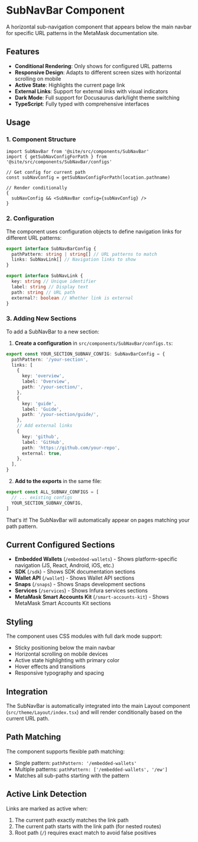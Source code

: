 # SubNavBar Component

A horizontal sub-navigation component that appears below the main navbar for specific URL patterns in the MetaMask documentation site.

## Features

- **Conditional Rendering**: Only shows for configured URL patterns
- **Responsive Design**: Adapts to different screen sizes with horizontal scrolling on mobile
- **Active State**: Highlights the current page link
- **External Links**: Support for external links with visual indicators
- **Dark Mode**: Full support for Docusaurus dark/light theme switching
- **TypeScript**: Fully typed with comprehensive interfaces

## Usage

### 1. Component Structure

```tsx
import SubNavBar from '@site/src/components/SubNavBar'
import { getSubNavConfigForPath } from '@site/src/components/SubNavBar/configs'

// Get config for current path
const subNavConfig = getSubNavConfigForPath(location.pathname)

// Render conditionally
{
  subNavConfig && <SubNavBar config={subNavConfig} />
}
```

### 2. Configuration

The component uses configuration objects to define navigation links for different URL patterns:

```typescript
export interface SubNavBarConfig {
  pathPattern: string | string[] // URL patterns to match
  links: SubNavLink[] // Navigation links to show
}

export interface SubNavLink {
  key: string // Unique identifier
  label: string // Display text
  path: string // URL path
  external?: boolean // Whether link is external
}
```

### 3. Adding New Sections

To add a SubNavBar to a new section:

1. **Create a configuration** in `src/components/SubNavBar/configs.ts`:

```typescript
export const YOUR_SECTION_SUBNAV_CONFIG: SubNavBarConfig = {
  pathPattern: '/your-section',
  links: [
    {
      key: 'overview',
      label: 'Overview',
      path: '/your-section/',
    },
    {
      key: 'guide',
      label: 'Guide',
      path: '/your-section/guide/',
    },
    // Add external links
    {
      key: 'github',
      label: 'GitHub',
      path: 'https://github.com/your-repo',
      external: true,
    },
  ],
}
```

2. **Add to the exports** in the same file:

```typescript
export const ALL_SUBNAV_CONFIGS = [
  // ... existing configs
  YOUR_SECTION_SUBNAV_CONFIG,
]
```

That's it! The SubNavBar will automatically appear on pages matching your path pattern.

## Current Configured Sections

- **Embedded Wallets** (`/embedded-wallets`) - Shows platform-specific navigation (JS, React, Android, iOS, etc.)
- **SDK** (`/sdk`) - Shows SDK documentation sections
- **Wallet API** (`/wallet`) - Shows Wallet API sections
- **Snaps** (`/snaps`) - Shows Snaps development sections
- **Services** (`/services`) - Shows Infura services sections
- **MetaMask Smart Accounts Kit** (`/smart-accounts-kit`) - Shows MetaMask Smart Accounts Kit sections

## Styling

The component uses CSS modules with full dark mode support:

- Sticky positioning below the main navbar
- Horizontal scrolling on mobile devices
- Active state highlighting with primary color
- Hover effects and transitions
- Responsive typography and spacing

## Integration

The SubNavBar is automatically integrated into the main Layout component (`src/theme/Layout/index.tsx`) and will render conditionally based on the current URL path.

## Path Matching

The component supports flexible path matching:

- Single pattern: `pathPattern: '/embedded-wallets'`
- Multiple patterns: `pathPattern: ['/embedded-wallets', '/ew']`
- Matches all sub-paths starting with the pattern

## Active Link Detection

Links are marked as active when:

1. The current path exactly matches the link path
2. The current path starts with the link path (for nested routes)
3. Root path (`/`) requires exact match to avoid false positives
